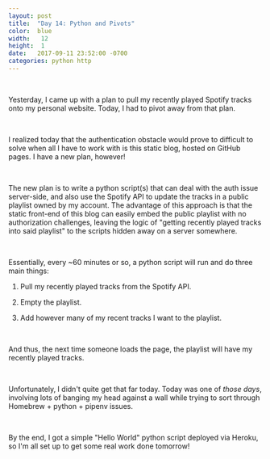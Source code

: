 ```yaml
---
layout: post
title:  "Day 14: Python and Pivots"
color:  blue
width:   12
height:  1
date:   2017-09-11 23:52:00 -0700
categories: python http
---
```


<br>

Yesterday, I came up with a plan to pull my recently played Spotify tracks onto
  my personal website. Today, I had to pivot away from that plan.

<br>

I realized today that the authentication obstacle would prove to difficult to solve
  when all I have to work with is this static blog, hosted on GitHub pages.
  I have a new plan, however!

<br>

The new plan is to write a python script(s) that can deal with the auth issue server-side,
  and also use the Spotify API to update the tracks in a public playlist owned by
  my account. The advantage of this approach is that the static front-end of this blog
  can easily embed the public playlist with no authorization challenges, leaving the
  logic of "getting recently played tracks into said playlist" to the scripts hidden
  away on a server somewhere.

<br>

Essentially, every ~60 minutes or so, a python script will run and do three main things:

1) Pull my recently played tracks from the Spotify API.

2) Empty the playlist.

3) Add however many of my recent tracks I want to the playlist.

<br>

And thus, the next time someone loads the page, the playlist will have my recently played tracks.

<br>

Unfortunately, I didn't quite get that far today. Today was one of _those days_,
  involving lots of banging my head against a wall while trying to sort through
  Homebrew + python + pipenv issues.

<br>

By the end, I got a simple "Hello World" python script deployed via Heroku, so I'm all
  set up to get some real work done tomorrow!
